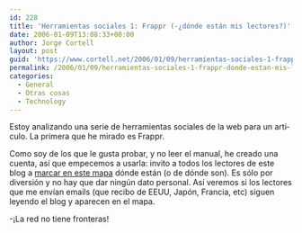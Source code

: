 ```yaml
---
id: 228
title: 'Herramientas sociales 1: Frappr (-¿dónde están mis lectores?)'
date: 2006-01-09T13:08:33+00:00
author: Jorge Cortell
layout: post
guid: 'https://www.cortell.net/2006/01/09/herramientas-sociales-1-frappr-%c2%bfdonde-estan-mis-lectores/'
permalink: /2006/01/09/herramientas-sociales-1-frappr-donde-estan-mis-lectores/
categories:
  - General
  - Otras cosas
  - Technology
---
```

Estoy analizando una serie de herramientas sociales de la web para un artí­culo. La primera que he mirado es Frappr.

Como soy de los que le gusta probar, y no leer el manual, he creado una cuenta, así­ que empecemos a usarla: invito a todos los lectores de este blog a [marcar en este mapa](https://www.frappr.com/lectoresdelblog) dónde están (o de dónde son). Es sólo por diversión y no hay que dar ningún dato personal. Así­ veremos si los lectores que me enví­an emails (que recibo de EEUU, Japón, Francia, etc) siguen leyendo el blog y aparecen en el mapa.

-¡La red no tiene fronteras!